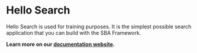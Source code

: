 # Hello Search

Hello Search is used for training purposes. It is the simplest possible search application that you can build with the SBA Framework.

**Learn more on our [documentation website](https://github.com/pages/sinequa/sba-angular/modules/hello-search/hello-search.html).**
